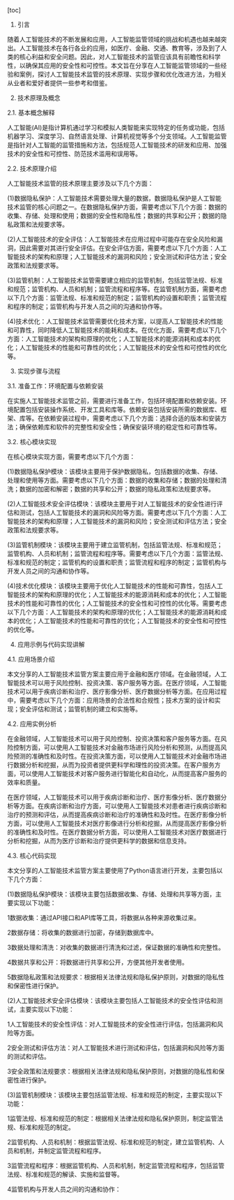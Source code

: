 
[toc]                    
                
                
1. 引言

随着人工智能技术的不断发展和应用，人工智能监管领域的挑战和机遇也越来越突出。人工智能技术在各行各业的应用，如医疗、金融、交通、教育等，涉及到了人类的核心利益和安全问题。因此，对人工智能技术的监管应该具有前瞻性和科学性，以确保其应用的安全性和可控性。本文旨在分享在人工智能监管领域的一些经验和案例，探讨人工智能技术监管的技术原理、实现步骤和优化改进方法，为相关从业者和爱好者提供一些参考和借鉴。

2. 技术原理及概念

2.1. 基本概念解释

人工智能(AI)是指计算机通过学习和模拟人类智能来实现特定的任务或功能，包括机器学习、深度学习、自然语言处理、计算机视觉等多个分支领域。人工智能监管是指针对人工智能的监管措施和方法，包括规范人工智能技术的研发和应用、加强技术的安全性和可控性、防范技术滥用和误用等。

2.2. 技术原理介绍

人工智能技术监管的技术原理主要涉及以下几个方面：

(1)数据隐私保护：人工智能技术需要处理大量的数据，数据隐私保护是人工智能技术监管的核心问题之一。在数据隐私保护方面，需要考虑以下几个方面：数据的收集、存储、处理和使用；数据的安全性和隐私性；数据的共享和公开；数据的隐私政策和法规要求等。

(2)人工智能技术的安全评估：人工智能技术在应用过程中可能存在安全风险和漏洞，因此需要对其进行安全评估。在安全评估方面，需要考虑以下几个方面：人工智能技术的架构和原理；人工智能技术的漏洞和风险；安全测试和评估方法；安全政策和法规要求等。

(3)监管机制：人工智能技术监管需要建立相应的监管机制，包括监管法规、标准和规范；监管机构、人员和机制；监管流程和程序等。在监管机制方面，需要考虑以下几个方面：监管法规、标准和规范的制定；监管机构的设置和职责；监管流程和程序的制定；监管机构与开发人员之间的沟通和协作等。

(4)技术优化：人工智能技术监管需要优化技术方案，以提高人工智能技术的性能和可靠性，同时降低人工智能技术的能耗和成本。在优化方面，需要考虑以下几个方面：人工智能技术的架构和原理的优化；人工智能技术的能源消耗和成本的优化；人工智能技术的性能和可靠性的优化；人工智能技术的安全性和可控性的优化等。

3. 实现步骤与流程

3.1. 准备工作：环境配置与依赖安装

在实施人工智能技术监管之前，需要进行准备工作，包括环境配置和依赖安装。环境配置包括安装操作系统、开发工具和库等。依赖安装包括安装所需的数据库、框架、库等。在依赖安装过程中，需要考虑以下几个方面：选择合适的版本和安装方法；确保依赖库和软件的完整性和安全性；确保安装环境的稳定性和可靠性等。

3.2. 核心模块实现

在核心模块实现方面，需要考虑以下几个方面：

(1)数据隐私保护模块：该模块主要用于保护数据隐私，包括数据的收集、存储、处理和使用等方面。需要考虑以下几个方面：数据的收集和存储；数据的处理和清洗；数据的加密和解密；数据的共享和公开；数据的隐私政策和法规要求等。

(2)人工智能技术安全评估模块：该模块主要用于对人工智能技术的安全性进行评估和测试，包括人工智能技术的漏洞和风险等方面。需要考虑以下几个方面：人工智能技术的架构和原理；人工智能技术的漏洞和风险；安全测试和评估方法；安全政策和法规要求等。

(3)监管机制模块：该模块主要用于建立监管机制，包括监管法规、标准和规范；监管机构、人员和机制；监管流程和程序等。需要考虑以下几个方面：监管法规、标准和规范的制定；监管机构的设置和职责；监管流程和程序的制定；监管机构与开发人员之间的沟通和协作等。

(4)技术优化模块：该模块主要用于优化人工智能技术的性能和可靠性，包括人工智能技术的架构和原理的优化；人工智能技术的能源消耗和成本的优化；人工智能技术的性能和可靠性的优化；人工智能技术的安全性和可控性的优化等。需要考虑以下几个方面：人工智能技术的架构和原理的优化；人工智能技术的能源消耗和成本的优化；人工智能技术的性能和可靠性的优化；人工智能技术的安全性和可控性的优化等。

4. 应用示例与代码实现讲解

4.1. 应用场景介绍

本文分享的人工智能技术监管方案主要应用于金融和医疗领域。在金融领域，人工智能技术可以用于风险控制、投资决策、客户服务等方面。在医疗领域，人工智能技术可以用于疾病诊断和治疗、医疗影像分析、医疗数据分析等方面。在应用过程中，需要考虑以下几个方面：应用场景的合法性和合规性；技术方案的设计和实现；安全评估和测试；监管机制的建立和实施等。

4.2. 应用实例分析

在金融领域，人工智能技术可以用于风险控制、投资决策和客户服务等方面。在风险控制方面，可以使用人工智能技术对金融市场进行风险分析和预测，从而提高风险预测的准确性和及时性。在投资决策方面，可以使用人工智能技术对金融市场进行数据分析和挖掘，从而为投资者提供更科学和理性的投资决策。在客户服务方面，可以使用人工智能技术对客户服务进行智能化和自动化，从而提高客户服务的效率和质量。

在医疗领域，人工智能技术可以用于疾病诊断和治疗、医疗影像分析、医疗数据分析等方面。在疾病诊断和治疗方面，可以使用人工智能技术对患者进行疾病诊断和治疗的预测和评估，从而提高疾病诊断和治疗的准确性和及时性。在医疗影像分析方面，可以使用人工智能技术对医疗影像进行分析和挖掘，从而提高医疗影像分析的准确性和及时性。在医疗数据分析方面，可以使用人工智能技术对医疗数据进行分析和挖掘，从而为医疗诊断和治疗提供更科学的数据和信息支持。

4.3. 核心代码实现

本文分享的人工智能技术监管方案主要使用了Python语言进行开发，主要包括以下几个方面：

(1)数据隐私保护模块：该模块主要包括数据收集、存储、处理和共享等方面，主要实现以下功能：

1数据收集：通过API接口和API库等工具，将数据从各种来源收集过来。

2数据存储：将收集的数据进行加密，存储到数据库中。

3数据处理和清洗：对收集的数据进行清洗和过滤，保证数据的准确性和完整性。

4数据共享和公开：将数据进行共享和公开，方便其他开发者使用。

5数据隐私政策和法规要求：根据相关法律法规和隐私保护原则，对数据的隐私性和保密性进行保护。

(2)人工智能技术安全评估模块：该模块主要包括人工智能技术的安全性评估和测试，主要实现以下功能：

1人工智能技术的安全性评估：对人工智能技术的安全性进行评估，包括漏洞和风险等方面。

2安全测试和评估方法：对人工智能技术进行测试和评估，包括漏洞和风险等方面的测试和评估。

3安全政策和法规要求：根据相关法律法规和隐私保护原则，对数据的隐私性和保密性进行保护。

(3)监管机制模块：该模块主要包括监管法规、标准和规范的制定，主要实现以下功能：

1监管法规、标准和规范的制定：根据相关法律法规和隐私保护原则，制定监管法规、标准和规范的制定。

2监管机构、人员和机制：根据监管法规、标准和规范的制定，建立监管机构、人员和机制，并制定监管流程和程序。

3监管流程和程序：根据监管机构、人员和机制，制定监管流程和程序，包括监管法规、标准和规范的解读、实施和监督等。

4监管机构与开发人员之间的沟通和协作：

